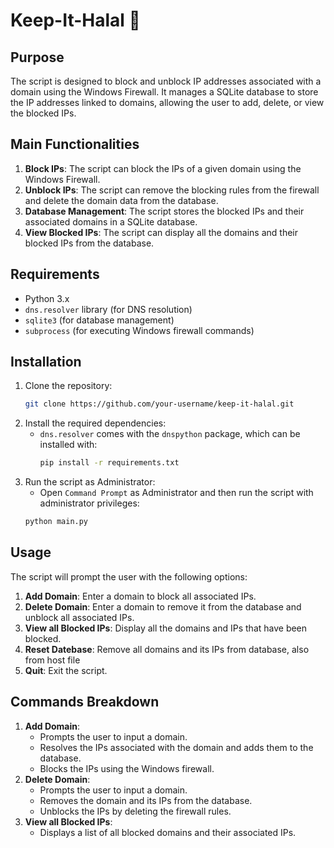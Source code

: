 # Keep-It-Halal 🌙

## Purpose
The script is designed to block and unblock IP addresses associated with a domain using the Windows Firewall. It manages a SQLite database to store the IP addresses linked to domains, allowing the user to add, delete, or view the blocked IPs.

## Main Functionalities
1. **Block IPs**: The script can block the IPs of a given domain using the Windows Firewall.
2. **Unblock IPs**: The script can remove the blocking rules from the firewall and delete the domain data from the database.
3. **Database Management**: The script stores the blocked IPs and their associated domains in a SQLite database.
4. **View Blocked IPs**: The script can display all the domains and their blocked IPs from the database.

## Requirements
- Python 3.x
- `dns.resolver` library (for DNS resolution)
- `sqlite3` (for database management)
- `subprocess` (for executing Windows firewall commands)

## Installation
1. Clone the repository:
   ```bash
   git clone https://github.com/your-username/keep-it-halal.git
   ```
2. Install the required dependencies:
   - `dns.resolver` comes with the `dnspython` package, which can be installed with:
     ```bash
     pip install -r requirements.txt
     ```
3. Run the script as Administrator:
   - Open `Command Prompt` as Administrator and then run the script with administrator privileges:
   ```bash
   python main.py
   ```

## Usage
The script will prompt the user with the following options:
1. **Add Domain**: Enter a domain to block all associated IPs.
2. **Delete Domain**: Enter a domain to remove it from the database and unblock all associated IPs.
3. **View all Blocked IPs**: Display all the domains and IPs that have been blocked.
4. **Reset Datebase**: Remove all domains and its IPs from database, also from host file
5. **Quit**: Exit the script.

## Commands Breakdown
1. **Add Domain**:
   - Prompts the user to input a domain.
   - Resolves the IPs associated with the domain and adds them to the database.
   - Blocks the IPs using the Windows firewall.
2. **Delete Domain**:
   - Prompts the user to input a domain.
   - Removes the domain and its IPs from the database.
   - Unblocks the IPs by deleting the firewall rules.
3. **View all Blocked IPs**:
   - Displays a list of all blocked domains and their associated IPs.
